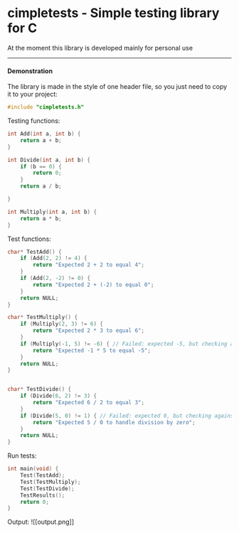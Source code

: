 # cimpletests - Simple testing library for C
At the moment this library is developed mainly for personal use

---
#### Demonstration

The library is made in the style of one header file, so you just need to copy it to your project:
```c
#include "cimpletests.h"
```

Testing functions:
```c
int Add(int a, int b) {
    return a + b;
}

int Divide(int a, int b) {
    if (b == 0) {
        return 0;
    }
    return a / b;

}

int Multiply(int a, int b) {
    return a * b;
}
```

Test functions:
```c
char* TestAdd() {
    if (Add(2, 2) != 4) {
        return "Expected 2 + 2 to equal 4";
    }
    if (Add(2, -2) != 0) {
        return "Expected 2 + (-2) to equal 0";
    }
    return NULL;
}

char* TestMultiply() {
    if (Multiply(2, 3) != 6) {
        return "Expected 2 * 3 to equal 6";
    }
    if (Multiply(-1, 5) != -6) { // Failed: expected -5, but checking against -6
        return "Expected -1 * 5 to equal -5";
    }
    return NULL;
}


char* TestDivide() {
    if (Divide(6, 2) != 3) {
        return "Expected 6 / 2 to equal 3";
    }
    if (Divide(5, 0) != 1) { // Failed: expected 0, but checking against 1
        return "Expected 5 / 0 to handle division by zero";
    }
    return NULL;
}
```

Run tests:
```c
int main(void) {
    Test(TestAdd);
    Test(TestMultiply);
    Test(TestDivide);
    TestResults();
    return 0;
}
```

Output:
![[output.png]]